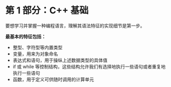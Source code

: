 # 第 1 部分：C++ 基础

要想学习并掌握一种编程语言，理解其语法特征的实现细节是第一步。

**最基本的特征包括：**

- 整型、字符型等内置类型
- 变量，用来为对象命名
- 表达式和语句，用于操纵上述数据类型的具体值
- if 或 while 等控制结构，这些结构允许我们有选择地执行一些语句或者重复地执行一些语句
- 函数，用于定义可供随时调用的计算单元
